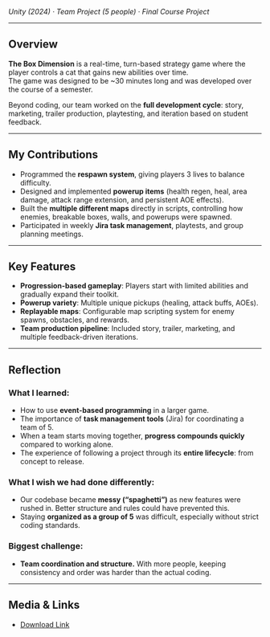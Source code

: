 *Unity (2024) · Team Project (5 people) · Final Course Project*  

---

## Overview
**The Box Dimension** is a real-time, turn-based strategy game where the player controls a cat that gains new abilities over time.  
The game was designed to be ~30 minutes long and was developed over the course of a semester.  

Beyond coding, our team worked on the **full development cycle**: story, marketing, trailer production, playtesting, and iteration based on student feedback.  

---

## My Contributions
- Programmed the **respawn system**, giving players 3 lives to balance difficulty.  
- Designed and implemented **powerup items** (health regen, heal, area damage, attack range extension, and persistent AOE effects).  
- Built the **multiple different maps** directly in scripts, controlling how enemies, breakable boxes, walls, and powerups were spawned.  
- Participated in weekly **Jira task management**, playtests, and group planning meetings.  

---

## Key Features
- **Progression-based gameplay**: Players start with limited abilities and gradually expand their toolkit.  
- **Powerup variety**: Multiple unique pickups (healing, attack buffs, AOEs).  
- **Replayable maps**: Configurable map scripting system for enemy spawns, obstacles, and rewards.  
- **Team production pipeline**: Included story, trailer, marketing, and multiple feedback-driven iterations.  

---

## Reflection
### What I learned:  
- How to use **event-based programming** in a larger game.  
- The importance of **task management tools** (Jira) for coordinating a team of 5.  
- When a team starts moving together, **progress compounds quickly** compared to working alone.  
- The experience of following a project through its **entire lifecycle**: from concept to release.  

### What I wish we had done differently:  
- Our codebase became **messy (“spaghetti”)** as new features were rushed in. Better structure and rules could have prevented this.  
- Staying **organized as a group of 5** was difficult, especially without strict coding standards. 

### Biggest challenge:  
- **Team coordination and structure.** With more people, keeping consistency and order was harder than the actual coding.  

---

## Media & Links
- [Download Link](https://avanlian.itch.io/the-box-dimension)  
